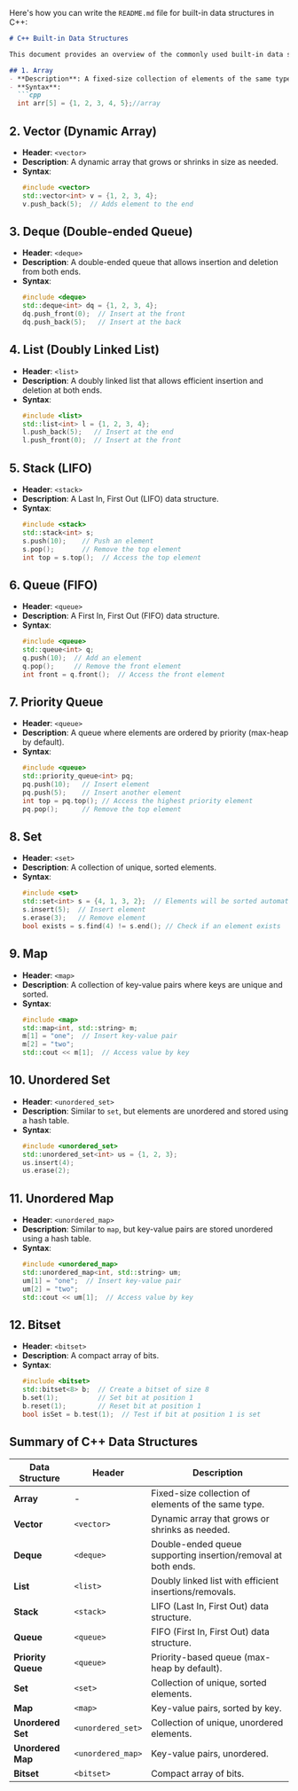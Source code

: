 Here's how you can write the `README.md` file for built-in data structures in C++:

```markdown
# C++ Built-in Data Structures

This document provides an overview of the commonly used built-in data structures available in C++ through its Standard Template Library (STL). These data structures help in efficiently organizing and manipulating data.

## 1. Array
- **Description**: A fixed-size collection of elements of the same type.
- **Syntax**:
  ```cpp
  int arr[5] = {1, 2, 3, 4, 5};//array
  ```

## 2. Vector (Dynamic Array)
- **Header**: `<vector>`
- **Description**: A dynamic array that grows or shrinks in size as needed.
- **Syntax**:
  ```cpp
  #include <vector>
  std::vector<int> v = {1, 2, 3, 4};
  v.push_back(5);  // Adds element to the end
  ```

## 3. Deque (Double-ended Queue)
- **Header**: `<deque>`
- **Description**: A double-ended queue that allows insertion and deletion from both ends.
- **Syntax**:
  ```cpp
  #include <deque>
  std::deque<int> dq = {1, 2, 3, 4};
  dq.push_front(0);  // Insert at the front
  dq.push_back(5);   // Insert at the back
  ```

## 4. List (Doubly Linked List)
- **Header**: `<list>`
- **Description**: A doubly linked list that allows efficient insertion and deletion at both ends.
- **Syntax**:
  ```cpp
  #include <list>
  std::list<int> l = {1, 2, 3, 4};
  l.push_back(5);   // Insert at the end
  l.push_front(0);  // Insert at the front
  ```

## 5. Stack (LIFO)
- **Header**: `<stack>`
- **Description**: A Last In, First Out (LIFO) data structure.
- **Syntax**:
  ```cpp
  #include <stack>
  std::stack<int> s;
  s.push(10);    // Push an element
  s.pop();       // Remove the top element
  int top = s.top();  // Access the top element
  ```

## 6. Queue (FIFO)
- **Header**: `<queue>`
- **Description**: A First In, First Out (FIFO) data structure.
- **Syntax**:
  ```cpp
  #include <queue>
  std::queue<int> q;
  q.push(10);  // Add an element
  q.pop();     // Remove the front element
  int front = q.front();  // Access the front element
  ```

## 7. Priority Queue
- **Header**: `<queue>`
- **Description**: A queue where elements are ordered by priority (max-heap by default).
- **Syntax**:
  ```cpp
  #include <queue>
  std::priority_queue<int> pq;
  pq.push(10);   // Insert element
  pq.push(5);    // Insert another element
  int top = pq.top(); // Access the highest priority element
  pq.pop();      // Remove the top element
  ```

## 8. Set
- **Header**: `<set>`
- **Description**: A collection of unique, sorted elements.
- **Syntax**:
  ```cpp
  #include <set>
  std::set<int> s = {4, 1, 3, 2};  // Elements will be sorted automatically
  s.insert(5);  // Insert element
  s.erase(3);   // Remove element
  bool exists = s.find(4) != s.end(); // Check if an element exists
  ```

## 9. Map
- **Header**: `<map>`
- **Description**: A collection of key-value pairs where keys are unique and sorted.
- **Syntax**:
  ```cpp
  #include <map>
  std::map<int, std::string> m;
  m[1] = "one";  // Insert key-value pair
  m[2] = "two";
  std::cout << m[1];  // Access value by key
  ```

## 10. Unordered Set
- **Header**: `<unordered_set>`
- **Description**: Similar to `set`, but elements are unordered and stored using a hash table.
- **Syntax**:
  ```cpp
  #include <unordered_set>
  std::unordered_set<int> us = {1, 2, 3};
  us.insert(4);
  us.erase(2);
  ```

## 11. Unordered Map
- **Header**: `<unordered_map>`
- **Description**: Similar to `map`, but key-value pairs are stored unordered using a hash table.
- **Syntax**:
  ```cpp
  #include <unordered_map>
  std::unordered_map<int, std::string> um;
  um[1] = "one";  // Insert key-value pair
  um[2] = "two";
  std::cout << um[1];  // Access value by key
  ```

## 12. Bitset
- **Header**: `<bitset>`
- **Description**: A compact array of bits.
- **Syntax**:
  ```cpp
  #include <bitset>
  std::bitset<8> b;  // Create a bitset of size 8
  b.set(1);          // Set bit at position 1
  b.reset(1);        // Reset bit at position 1
  bool isSet = b.test(1);  // Test if bit at position 1 is set
  ```

## Summary of C++ Data Structures

| Data Structure    | Header              | Description                                           |
|-------------------|---------------------|-------------------------------------------------------|
| **Array**         | -                   | Fixed-size collection of elements of the same type.   |
| **Vector**        | `<vector>`          | Dynamic array that grows or shrinks as needed.        |
| **Deque**         | `<deque>`           | Double-ended queue supporting insertion/removal at both ends. |
| **List**          | `<list>`            | Doubly linked list with efficient insertions/removals.|
| **Stack**         | `<stack>`           | LIFO (Last In, First Out) data structure.             |
| **Queue**         | `<queue>`           | FIFO (First In, First Out) data structure.            |
| **Priority Queue**| `<queue>`           | Priority-based queue (max-heap by default).           |
| **Set**           | `<set>`             | Collection of unique, sorted elements.                |
| **Map**           | `<map>`             | Key-value pairs, sorted by key.                       |
| **Unordered Set** | `<unordered_set>`   | Collection of unique, unordered elements.             |
| **Unordered Map** | `<unordered_map>`   | Key-value pairs, unordered.                           |
| **Bitset**        | `<bitset>`          | Compact array of bits.                                |



